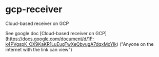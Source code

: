 # gcp-receiver
Cloud-based receiver on GCP

See google doc [Cloud-based receiver on GCP] (https://docs.google.com/document/d/1F-k4PVgspK_OX9KaKR1LuEugTwXeQbvugA7dqxMoYlk)
("Anyone on the internet with the link can view")
